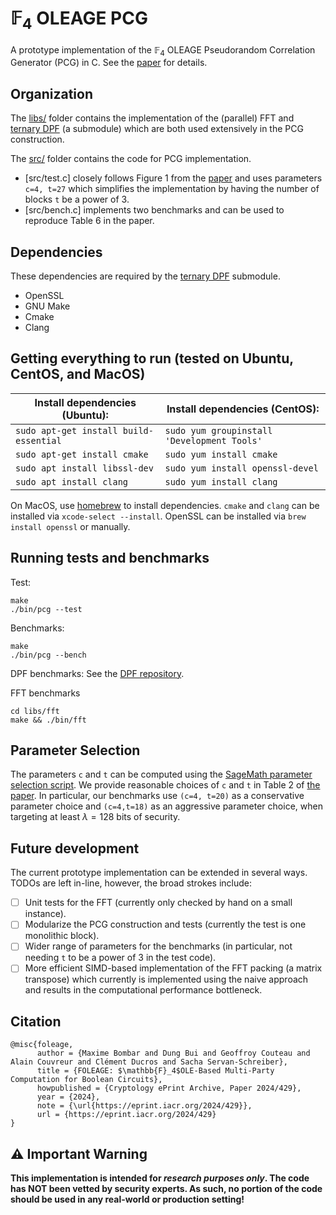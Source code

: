 # $\mathbb{F}_4$ OLEAGE PCG

A prototype implementation of the $\mathbb{F}_4$ OLEAGE Pseudorandom Correlation Generator (PCG) in C.
See the [paper](https://eprint.iacr.org/2024/429.pdf) for details.

## Organization

The [libs/](libs/) folder contains the implementation of the (parallel) FFT and [ternary DPF](https://github.com/sachaservan/tri-dpf) (a submodule) which are both used extensively in the PCG construction.

The [src/](src/) folder contains the code for PCG implementation.

- [src/test.c] closely follows Figure 1 from the [paper](https://eprint.iacr.org/2024/429.pdf) and uses parameters `c=4, t=27` which simplifies the implementation by having the number of blocks `t` be a power of 3.
- [src/bench.c] implements two benchmarks and can be used to reproduce Table 6 in the paper.

## Dependencies

These dependencies are required by the [ternary DPF](https://github.com/sachaservan/tri-dpf) submodule.

- OpenSSL
- GNU Make
- Cmake
- Clang

## Getting everything to run (tested on Ubuntu, CentOS, and MacOS)

| Install dependencies (Ubuntu):         | Install dependencies (CentOS):              |
| -------------------------------------- | ------------------------------------------- |
| `sudo apt-get install build-essential` | `sudo yum groupinstall 'Development Tools'` |
| `sudo apt-get install cmake`           | `sudo yum install cmake`                    |
| `sudo apt install libssl-dev`          | `sudo yum install openssl-devel`            |
| `sudo apt install clang`               | `sudo yum install clang`                    |

On MacOS, use [homebrew](https://brew.sh/) to install dependencies.
`cmake` and `clang` can be installed via `xcode-select --install`.
OpenSSL can be installed via `brew install openssl` or manually.

## Running tests and benchmarks

Test:

```
make
./bin/pcg --test
```

Benchmarks:

```
make
./bin/pcg --bench
```

DPF benchmarks:
See the [DPF repository](https://github.com/sachaservan/tri-dpf).

FFT benchmarks

```
cd libs/fft
make && ./bin/fft
```

## Parameter Selection

The parameters `c` and `t` can be computed using the [SageMath parameter selection script](https://github.com/mbombar/estimator_folding).
We provide reasonable choices of `c` and `t` in Table 2 of [the paper](https://eprint.iacr.org/2024/429.pdf).
In particular, our benchmarks use `(c=4, t=20)` as a conservative parameter choice and `(c=4,t=18)` as an aggressive parameter choice, when targeting at least $\lambda=128$ bits of security.

## Future development

The current prototype implementation can be extended in several ways.
TODOs are left in-line, however, the broad strokes include:

- [ ] Unit tests for the FFT (currently only checked by hand on a small instance).
- [ ] Modularize the PCG construction and tests (currently the test is one monolithic block).
- [ ] Wider range of parameters for the benchmarks (in particular, not needing `t` to be a power of 3 in the test code).
- [ ] More efficient SIMD-based implementation of the FFT packing (a matrix transpose) which currently is implemented using the naive approach and results in the computational performance bottleneck.

## Citation

```
@misc{foleage,
      author = {Maxime Bombar and Dung Bui and Geoffroy Couteau and Alain Couvreur and Clément Ducros and Sacha Servan-Schreiber},
      title = {FOLEAGE: $\mathbb{F}_4$OLE-Based Multi-Party Computation for Boolean Circuits},
      howpublished = {Cryptology ePrint Archive, Paper 2024/429},
      year = {2024},
      note = {\url{https://eprint.iacr.org/2024/429}},
      url = {https://eprint.iacr.org/2024/429}
}

```

## ⚠️ Important Warning

<b>This implementation is intended for _research purposes only_. The code has NOT been vetted by security experts.
As such, no portion of the code should be used in any real-world or production setting!</b>
